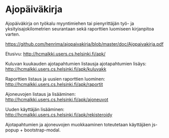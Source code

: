 # Ajopäiväkirja

Ajopäiväkirja on työkalu myyntimiehen tai pienyrittäjän työ- ja yksityisajokilometrien seurantaan sekä raporttien luomiseen kirjanpitoa varten.


https://github.com/henrima/ajopaivakirja/blob/master/doc/Ajopaivakirja.pdf



Etusivu:
http://hcmalkki.users.cs.helsinki.fi/apk/

Kuluvan kuukauden ajotapahtumien listausja ajotapahtumien lisäys:
http://hcmalkki.users.cs.helsinki.fi/apk/kuluvakk

Raporttien listaus ja uusien raporttien luominen:
http://hcmalkki.users.cs.helsinki.fi/apk/raportit

Ajoneuvojen listaus ja lisääminen:
http://hcmalkki.users.cs.helsinki.fi/apk/ajoneuvot

Uuden käyttäjän lisääminen:
http://hcmalkki.users.cs.helsinki.fi/apk/rekisteroidy


Ajotapahtumien ja ajoneuvojen muokkaaminen toteutetaan käyttäjäen js-popup + bootstrap-modal.